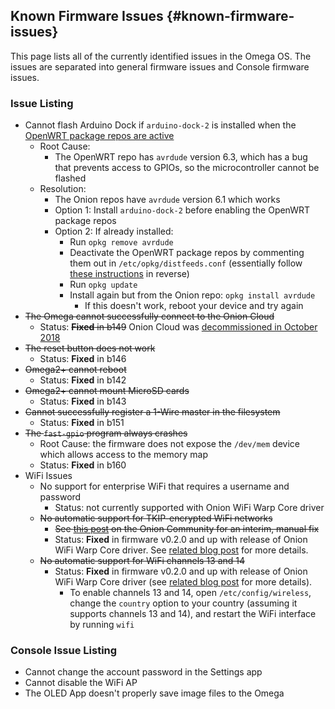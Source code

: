 ## Known Firmware Issues {#known-firmware-issues}

This page lists all of the currently identified issues in the Omega OS. The issues are separated into general firmware issues and Console firmware issues.

### Issue Listing

* Cannot flash Arduino Dock if `arduino-dock-2` is installed when the [OpenWRT package repos are active](#using-opkg-switch-to-lede-repos)
    * Root Cause: 
        * The OpenWRT repo has `avrdude` version 6.3, which has a bug that prevents access to GPIOs, so the microcontroller cannot be flashed
    * Resolution: 
        * The Onion repos have `avrdude` version 6.1 which works
        * Option 1: Install `arduino-dock-2` before enabling the OpenWRT package repos
        * Option 2: If already installed:
            * Run `opkg remove avrdude`
            * Deactivate the OpenWRT package repos by commenting them out in `/etc/opkg/distfeeds.conf` (essentially follow [these instructions](#using-opkg-switch-to-lede-repos) in reverse)
            * Run `opkg update`
            * Install again but from the Onion repo: `opkg install avrdude`
                * If this doesn't work, reboot your device and try again
* ~~The Omega cannot successfully connect to the Onion Cloud~~
    * Status: ~~**Fixed** in b149~~ Onion Cloud was [decommissioned in October 2018](https://onion.io/onion-cloud-end-of-life-notice/)
* ~~The reset button does not work~~
    * Status: **Fixed** in b146
* ~~Omega2+ cannot reboot~~
    * Status: **Fixed** in b142
* ~~Omega2+ cannot mount MicroSD cards~~
    * Status: **Fixed** in b143
* ~~Cannot successfully register a 1-Wire master in the filesystem~~
    * Status: **Fixed** in b151
* ~~The `fast-gpio` program always crashes~~
    * Root Cause: the firmware does not expose the `/dev/mem` device which allows access to the memory map
    * Status: **Fixed** in b160
* WiFi Issues
    * No support for enterprise WiFi that requires a username and password
        * Status: not currently supported with Onion WiFi Warp Core driver
    * ~~No automatic support for TKIP-encrypted WiFi networks~~
        * ~~See [this post](https://community.onion.io/topic/1149/omega2-fails-to-connect-to-wifi/25) on the Onion Community for an interim, manual fix~~
        * Status: **Fixed** in firmware v0.2.0 and up with release of Onion WiFi Warp Core driver. See [related blog post](https://onion.io/2bt-brand-new-os-release/) for more details. 
    * ~~No automatic support for WiFi channels 13 and 14~~
        * Status:  **Fixed** in firmware v0.2.0 and up with release of Onion WiFi Warp Core driver (see [related blog post](https://onion.io/2bt-brand-new-os-release/) for more details). 
          * To enable channels 13 and 14, open `/etc/config/wireless`, change the `country` option to your country (assuming it supports channels 13 and 14), and restart the WiFi interface by running `wifi`


### Console Issue Listing

* Cannot change the account password in the Settings app
* Cannot disable the WiFi AP
* The OLED App doesn't properly save image files to the Omega
